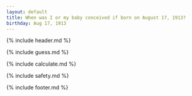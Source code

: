 ```yaml
---
layout: default
title: When was I or my baby conceived if born on August 17, 1913?
birthday: Aug 17, 1913
---
```


{% include header.md %}

{% include guess.md %}

{% include calculate.md %}

{% include safety.md %}

{% include footer.md %}



